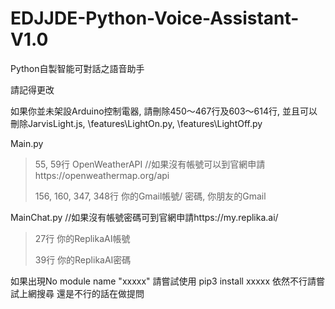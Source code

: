 # EDJJDE-Python-Voice-Assistant-V1.0
Python自製智能可對話之語音助手

請記得更改

如果你並未架設Arduino控制電器, 請刪除450～467行及603～614行, 
並且可以刪除JarvisLight.js, \features\LightOn.py, \features\LightOff.py

Main.py
> 55, 59行
> OpenWeatherAPI //如果沒有帳號可以到官網申請https://openweathermap.org/api
> 
> 156, 160, 347, 348行
> 你的Gmail帳號/ 密碼, 你朋友的Gmail

MainChat.py
//如果沒有帳號密碼可到官網申請https://my.replika.ai/
> 27行
> 你的ReplikaAI帳號
> 
> 39行
> 你的ReplikaAI密碼

如果出現No module name "xxxxx"
請嘗試使用 pip3 install xxxxx
依然不行請嘗試上網搜尋
還是不行的話在做提問
